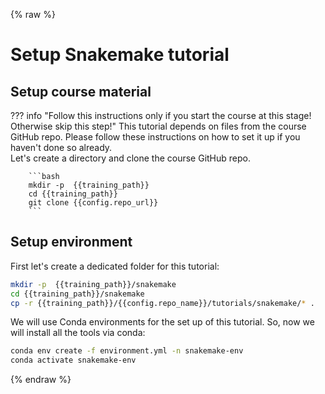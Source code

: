 {% raw %}
# Setup Snakemake tutorial

## Setup course material 

??? info "Follow this instructions only if you start the course at this stage! Otherwise skip this step!"
        This tutorial depends on files from the course GitHub repo. Please follow these instructions 
        on how to set it up if you haven't done so already.  
        Let's create a directory and clone the course GitHub repo.
        
        ```bash
        mkdir -p  {{training_path}}
        cd {{training_path}}
        git clone {{config.repo_url}}
        ```

## Setup environment 

First let's create a dedicated folder for this tutorial:

```bash
mkdir -p  {{training_path}}/snakemake
cd {{training_path}}/snakemake
cp -r {{training_path}}/{{config.repo_name}}/tutorials/snakemake/* . 
```

We will use Conda environments for the set up of this tutorial. So, now we will install all the tools via conda:

```bash
conda env create -f environment.yml -n snakemake-env
conda activate snakemake-env
```



{% endraw %}